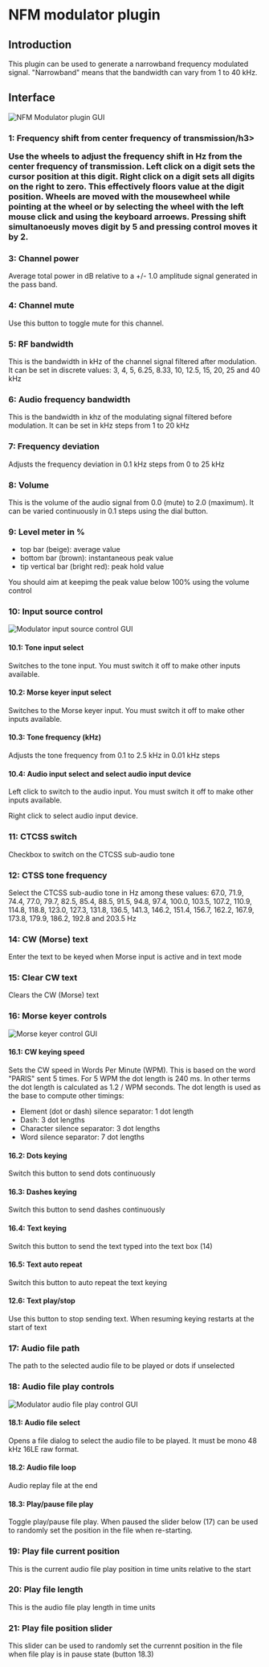 <h1>NFM modulator plugin</h1>

<h2>Introduction</h2>

This plugin can be used to generate a narrowband frequency modulated signal. "Narrowband" means that the bandwidth can vary from 1 to 40 kHz.

<h2>Interface</h2>

![NFM Modulator plugin GUI](../../../doc/img/NFMMod_plugin.png)

<h3>1: Frequency shift from center frequency of transmission/h3>

Use the wheels to adjust the frequency shift in Hz from the center frequency of transmission. Left click on a digit sets the cursor position at this digit. Right click on a digit sets all digits on the right to zero. This effectively floors value at the digit position. Wheels are moved with the mousewheel while pointing at the wheel or by selecting the wheel with the left mouse click and using the keyboard arroews. Pressing shift simultanoeusly moves digit by 5 and pressing control moves it by 2.

<h3>3: Channel power</h3>

Average total power in dB relative to a +/- 1.0 amplitude signal generated in the pass band.

<h3>4: Channel mute</h3>

Use this button to toggle mute for this channel.

<h3>5: RF bandwidth</h3>

This is the bandwidth in kHz of the channel signal filtered after modulation. It can be set in discrete values: 3, 4, 5, 6.25, 8.33, 10, 12.5, 15, 20, 25 and 40 kHz

<h3>6: Audio frequency bandwidth</h3>

This is the bandwidth in khz of the modulating signal filtered before modulation. It can be set in kHz steps from 1 to 20 kHz 

<h3>7: Frequency deviation</h3>

Adjusts the frequency deviation in 0.1 kHz steps from 0 to 25 kHz

<h3>8: Volume</h3>

This is the volume of the audio signal from 0.0 (mute) to 2.0 (maximum). It can be varied continuously in 0.1 steps using the dial button.

<h3>9: Level meter in %</h3>

  - top bar (beige): average value
  - bottom bar (brown): instantaneous peak value
  - tip vertical bar (bright red): peak hold value

You should aim at keepimg the peak value below 100% using the volume control

<h3>10: Input source control</h3>

![Modulator input source control GUI](../../../doc/img/ModControls.png)

<h4>10.1: Tone input select</h4>

Switches to the tone input. You must switch it off to make other inputs available.

<h4>10.2: Morse keyer input select</h4>

Switches to the Morse keyer input. You must switch it off to make other inputs available.

<h4>10.3: Tone frequency (kHz)</h4>

Adjusts the tone frequency from 0.1 to 2.5 kHz in 0.01 kHz steps

<h4>10.4: Audio input select and select audio input device</h4>

Left click to switch to the audio input. You must switch it off to make other inputs available.

Right click to select audio input device.

<h3>11: CTCSS switch</h3>

Checkbox to switch on the CTCSS sub-audio tone 

<h3>12: CTSS tone frequency</h3>

Select the CTCSS sub-audio tone in Hz among these values: 67.0,  71.9,  74.4,  77.0,  79.7,  82.5,  85.4,  88.5,  91.5,  94.8, 97.4, 100.0, 103.5, 107.2, 110.9, 114.8, 118.8, 123.0, 127.3, 131.8, 136.5, 141.3, 146.2, 151.4, 156.7, 162.2, 167.9, 173.8, 179.9, 186.2, 192.8 and 203.5 Hz

<h3>14: CW (Morse) text</h3>

Enter the text to be keyed when Morse input is active and in text mode

<h3>15: Clear CW text</h3>

Clears the CW (Morse) text

<h3>16: Morse keyer controls</h3>

![Morse keyer control GUI](../../../doc/img/ModCWControls.png)

<h4>16.1: CW keying speed</h4>

Sets the CW speed in Words Per Minute (WPM). This is based on the word "PARIS" sent 5 times. For 5 WPM the dot length is 240 ms. In other terms the dot length is calculated as 1.2 / WPM seconds. The dot length is used as the base to compute other timings:

  - Element (dot or dash) silence separator: 1 dot length
  - Dash: 3 dot lengths
  - Character silence separator: 3 dot lengths
  - Word silence separator: 7 dot lengths
  
<h4>16.2: Dots keying</h4>

Switch this button to send dots continuously

<h4>16.3: Dashes keying</h4>

Switch this button to send dashes continuously

<h4>16.4: Text keying</h4>

Switch this button to send the text typed into the text box (14)

<h4>16.5: Text auto repeat</h4>

Switch this button to auto repeat the text keying

<h4>12.6: Text play/stop</h4>

Use this button to stop sending text. When resuming keying restarts at the start of text

<h3>17: Audio file path</h3>

The path to the selected audio file to be played or dots if unselected

<h3>18: Audio file play controls</h3>

![Modulator audio file play control GUI](../../../doc/img/ModFileControls.png)

<h4>18.1: Audio file select</h4>

Opens a file dialog to select the audio file to be played. It must be mono 48 kHz 16LE raw format.

<h4>18.2: Audio file loop</h4>

Audio replay file at the end

<h4>18.3: Play/pause file play</h4>

Toggle play/pause file play. When paused the slider below (17) can be used to randomly set the position in the file when re-starting.

<h3>19: Play file current position</h3>

This is the current audio file play position in time units relative to the start

<h3>20: Play file length</h3>

This is the audio file play length in time units

<h3>21: Play file position slider</h3>

This slider can be used to randomly set the currennt position in the file when file play is in pause state (button 18.3)
